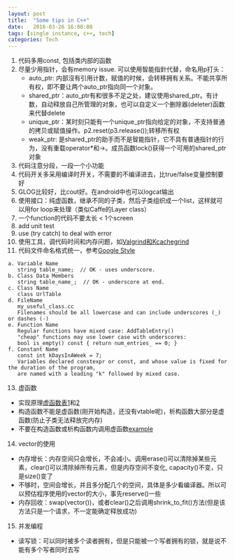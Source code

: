 ```yaml
---
layout: post
title:  "Some tips in C++"
date:   2016-03-26 16:00:00
tags: [single instance, c++, tech]
categories: Tech
---
```


1. 代码多用const, 包括类内部的函数
2. 尽量少用指针，会有memory issue. 可以使用智能指針代替，命名用p打头：
   * auto_ptr: 内部沒有引用计数，赋值的时候，会转移拥有关系。不能共享所有权，即不要让两个auto_ptr指向同一个对象。
   * shared_ptr：auto_ptr有和很多不足之处，建议使用shared_ptr。有计数，自动释放自己所管理的对象，也可以自定义一个删除器(deleter)函数来代替delete
   * unique_ptr：某时刻只能有一个unique_ptr指向给定的对象，不支持普通的拷贝或赋值操作。p2.reset(p3.release());转移所有权
   * weak_ptr: 是shared_ptr的助手而不是智能指针，它不具有普通指针的行为，没有重载operator*和->。成员函数lock()获得一个可用的shared_ptr对象
3. 代码注意分段，一段一个小功能
4. 代码开关多采用编译时开关，不需要的不编译进去，比true/false变量控制要好
6. GLOG比较好，比cout好。在android中也可以logcat输出
7. 使用接口：纯虚函数，继承不同的子类，然后子类组织成一个list，这样就可以用for loop来处理（类似Caffe的Layer class）
8. 一个function的代码不要太长 < 1个screen
9. add unit test
10. use (try catch) to deal with error
11. 使用工具，调代码时间和内存问题，如[Valgrind和Kcachegrind](http://wykvictor.github.io/2016/02/04/Profile-C++-Apps-Using-Kcachegrind.html)
12. 代码文件命名格式统一，参考[Google Style](https://google.github.io/styleguide/cppguide.html#Naming)

```    
a. Variable Name 
   string table_name;  // OK - uses underscore.
b. Class Data Members
   string table_name_;  // OK - underscore at end.
c. Class Name
   class UrlTable
d. FileName
   my_useful_class.cc
   Filenames should be all lowercase and can include underscores (_) or dashes (-)
e. Function Name 
   Regular functions have mixed case: AddTableEntry()
   "cheap" functions may use lower case with underscores:
   bool is_empty() const { return num_entries_ == 0; }
f. Constant Name 
   const int kDaysInAWeek = 7;
   Variables declared constexpr or const, and whose value is fixed for the duration of the program,
   are named with a leading "k" followed by mixed case.
```

13. 虚函数
   * 实现原理[虚函数表1](http://www.cnblogs.com/malecrab/p/5572730.html)和[2](https://blog.twofei.com/496/)
   * 构造函数不能是虚函数(刚开始构造，还没有vtable呢)，析构函数大部分是虚函数(防止子类无法释放完内存)
   * 不要在构造函数或析构函数内调用虚函数[example](http://www.cnblogs.com/vincently/p/4754206.html)
14. vector的使用
   * 内存增长：内存空间只会增长，不会减小。调用erase()可以清除掉某些元素，clear()可以清除掉所有元素，但是内存空间不变化, capacity()不变，只是size()变了
   * 不够时，空间会增长，并且多分配几个的空间，具体是多少看编译器。所以可以预估程序使用的vector的大小，事先reserve()一些
   * 内存回收：swap(vector<int>())，或者clear()之后调用shrink_to_fit()方法(但是该方法只是一个请求，不一定能确定释放成功)
15. 并发编程
   * 读写锁：可以同时被多个读者拥有，但是只能被一个写者拥有的锁，就是说不能有多个写者同时去写
